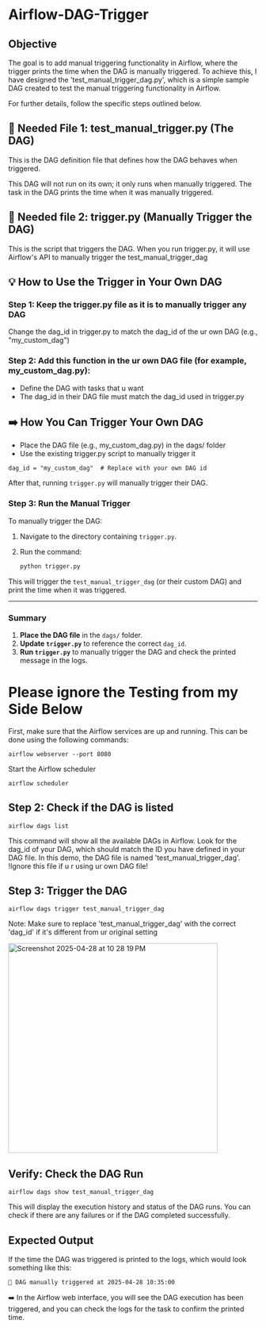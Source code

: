 # Airflow-DAG-Trigger

## Objective

The goal is to add manual triggering functionality in Airflow, where the trigger prints the time when the DAG is manually triggered. To achieve this, I have designed the ’test_manual_trigger_dag.py', which is a simple sample DAG created to test the manual triggering functionality in Airflow. 

For further details, follow the specific steps outlined below.

##  📃 Needed File 1: test_manual_trigger.py (The DAG)
This is the DAG definition file that defines how the DAG behaves when triggered. 

This DAG will not run on its own; it only runs when manually triggered. The task in the DAG prints the time when it was manually triggered.

## 📃 Needed file 2: trigger.py (Manually Trigger the DAG)
This is the script that triggers the DAG. When you run trigger.py, it will use Airflow's API to manually trigger the test_manual_trigger_dag

## 💡 How to Use the Trigger in Your Own DAG
### Step 1: Keep the trigger.py file as it is to manually trigger any DAG
Change the dag_id in trigger.py to match the dag_id of the ur own DAG (e.g., "my_custom_dag")

### Step 2: Add this function in the ur own DAG file (for example, my_custom_dag.py):
- Define the DAG with tasks that u want
- The dag_id in their DAG file must match the dag_id used in trigger.py

## ➡️ How You Can Trigger Your Own DAG
- Place the DAG file (e.g., my_custom_dag.py) in the dags/ folder
- Use the existing trigger.py script to manually trigger it
```
dag_id = "my_custom_dag"  # Replace with your own DAG id
```
After that, running `trigger.py` will manually trigger their DAG.

### Step 3: Run the Manual Trigger

To manually trigger the DAG:

1. Navigate to the directory containing `trigger.py`.
2. Run the command:

   ```bash
   python trigger.py
   ```

This will trigger the `test_manual_trigger_dag` (or their custom DAG) and print the time when it was triggered.

---

### Summary

1. **Place the DAG file** in the `dags/` folder.
2. **Update `trigger.py`** to reference the correct `dag_id`.
3. **Run `trigger.py`** to manually trigger the DAG and check the printed message in the logs.





# Please ignore the Testing from my Side Below

First, make sure that the Airflow services are up and running. This can be done using the following commands:

```
airflow webserver --port 8080
```

Start the Airflow scheduler
```
airflow scheduler
```

## Step 2: Check if the DAG is listed
```
airflow dags list
```
This command will show all the available DAGs in Airflow. Look for the dag_id of your DAG, which should match the ID you have defined in your DAG file. In this demo, the DAG file is named 'test_manual_trigger_dag'. !Ignore this file if u r using ur own DAG file!

## Step 3: Trigger the DAG
```
airflow dags trigger test_manual_trigger_dag
```
Note: Make sure to replace 'test_manual_trigger_dag' with the correct 'dag_id' if it's different from ur original setting

<img width="423" alt="Screenshot 2025-04-28 at 10 28 19 PM" src="https://github.com/user-attachments/assets/35841f7e-b6fc-41b1-9a9c-2996939d3185" />

## Verify: Check the DAG Run
```
airflow dags show test_manual_trigger_dag
```
This will display the execution history and status of the DAG runs. You can check if there are any failures or if the DAG completed successfully.

## Expected Output 

If the time the DAG was triggered is printed to the logs, which would look something like this:
```
🫡 DAG manually triggered at 2025-04-28 10:35:00
```
➡️ In the Airflow web interface, you will see the DAG execution has been triggered, and you can check the logs for the task to confirm the printed time.
